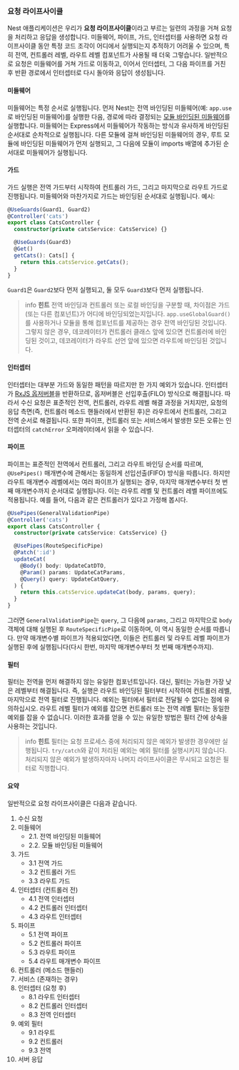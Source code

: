 ### 요청 라이프사이클

Nest 애플리케이션은 우리가 **요청 라이프사이클**이라고 부르는 일련의 과정을 거쳐 요청을 처리하고 응답을 생성합니다. 미들웨어, 파이프, 가드, 인터셉터를 사용하면 요청 라이프사이클 동안 특정 코드 조각이 어디에서 실행되는지 추적하기 어려울 수 있으며, 특히 전역, 컨트롤러 레벨, 라우트 레벨 컴포넌트가 사용될 때 더욱 그렇습니다. 일반적으로 요청은 미들웨어를 거쳐 가드로 이동하고, 이어서 인터셉터, 그 다음 파이프를 거친 후 반환 경로에서 인터셉터로 다시 돌아와 응답이 생성됩니다.

#### 미들웨어

미들웨어는 특정 순서로 실행됩니다. 먼저 Nest는 전역 바인딩된 미들웨어(예: `app.use`로 바인딩된 미들웨어)를 실행한 다음, 경로에 따라 결정되는 [모듈 바인딩된 미들웨어](/middleware)를 실행합니다. 미들웨어는 Express에서 미들웨어가 작동하는 방식과 유사하게 바인딩된 순서대로 순차적으로 실행됩니다. 다른 모듈에 걸쳐 바인딩된 미들웨어의 경우, 루트 모듈에 바인딩된 미들웨어가 먼저 실행되고, 그 다음에 모듈이 imports 배열에 추가된 순서대로 미들웨어가 실행됩니다.

#### 가드

가드 실행은 전역 가드부터 시작하여 컨트롤러 가드, 그리고 마지막으로 라우트 가드로 진행됩니다. 미들웨어와 마찬가지로 가드는 바인딩된 순서대로 실행됩니다. 예시:

```typescript
@UseGuards(Guard1, Guard2)
@Controller('cats')
export class CatsController {
  constructor(private catsService: CatsService) {}

  @UseGuards(Guard3)
  @Get()
  getCats(): Cats[] {
    return this.catsService.getCats();
  }
}
```

`Guard1`은 `Guard2`보다 먼저 실행되고, 둘 모두 `Guard3`보다 먼저 실행됩니다.

> info **힌트** 전역 바인딩과 컨트롤러 또는 로컬 바인딩을 구분할 때, 차이점은 가드(또는 다른 컴포넌트)가 어디에 바인딩되었는지입니다. `app.useGlobalGuard()`를 사용하거나 모듈을 통해 컴포넌트를 제공하는 경우 전역 바인딩된 것입니다. 그렇지 않은 경우, 데코레이터가 컨트롤러 클래스 앞에 있으면 컨트롤러에 바인딩된 것이고, 데코레이터가 라우트 선언 앞에 있으면 라우트에 바인딩된 것입니다.

#### 인터셉터

인터셉터는 대부분 가드와 동일한 패턴을 따르지만 한 가지 예외가 있습니다. 인터셉터가 [RxJS 옵저버블](https://github.com/ReactiveX/rxjs)을 반환하므로, 옵저버블은 선입후출(FILO) 방식으로 해결됩니다. 따라서 수신 요청은 표준적인 전역, 컨트롤러, 라우트 레벨 해결 과정을 거치지만, 요청의 응답 측면(즉, 컨트롤러 메소드 핸들러에서 반환된 후)은 라우트에서 컨트롤러, 그리고 전역 순서로 해결됩니다. 또한 파이프, 컨트롤러 또는 서비스에서 발생한 모든 오류는 인터셉터의 `catchError` 오퍼레이터에서 읽을 수 있습니다.

#### 파이프

파이프는 표준적인 전역에서 컨트롤러, 그리고 라우트 바인딩 순서를 따르며, `@UsePipes()` 매개변수에 관해서는 동일하게 선입선출(FIFO) 방식을 따릅니다. 하지만 라우트 매개변수 레벨에서는 여러 파이프가 실행되는 경우, 마지막 매개변수부터 첫 번째 매개변수까지 순서대로 실행됩니다. 이는 라우트 레벨 및 컨트롤러 레벨 파이프에도 적용됩니다. 예를 들어, 다음과 같은 컨트롤러가 있다고 가정해 봅시다.

```typescript
@UsePipes(GeneralValidationPipe)
@Controller('cats')
export class CatsController {
  constructor(private catsService: CatsService) {}

  @UsePipes(RouteSpecificPipe)
  @Patch(':id')
  updateCat(
    @Body() body: UpdateCatDTO,
    @Param() params: UpdateCatParams,
    @Query() query: UpdateCatQuery,
  ) {
    return this.catsService.updateCat(body, params, query);
  }
}
```

그러면 `GeneralValidationPipe`는 `query`, 그 다음에 `params`, 그리고 마지막으로 `body` 객체에 대해 실행된 후 `RouteSpecificPipe`로 이동하며, 이 역시 동일한 순서를 따릅니다. 만약 매개변수별 파이프가 적용되었다면, 이들은 컨트롤러 및 라우트 레벨 파이프가 실행된 후에 실행됩니다(다시 한번, 마지막 매개변수부터 첫 번째 매개변수까지).

#### 필터

필터는 전역을 먼저 해결하지 않는 유일한 컴포넌트입니다. 대신, 필터는 가능한 가장 낮은 레벨부터 해결됩니다. 즉, 실행은 라우트 바인딩된 필터부터 시작하여 컨트롤러 레벨, 마지막으로 전역 필터로 진행됩니다. 예외는 필터에서 필터로 전달될 수 없다는 점에 유의하십시오. 라우트 레벨 필터가 예외를 잡으면 컨트롤러 또는 전역 레벨 필터는 동일한 예외를 잡을 수 없습니다. 이러한 효과를 얻을 수 있는 유일한 방법은 필터 간에 상속을 사용하는 것입니다.

> info **힌트** 필터는 요청 프로세스 중에 처리되지 않은 예외가 발생한 경우에만 실행됩니다. `try/catch`와 같이 처리된 예외는 예외 필터를 실행시키지 않습니다. 처리되지 않은 예외가 발생하자마자 나머지 라이프사이클은 무시되고 요청은 필터로 직행합니다.

#### 요약

일반적으로 요청 라이프사이클은 다음과 같습니다.

1. 수신 요청
2. 미들웨어
   - 2.1. 전역 바인딩된 미들웨어
   - 2.2. 모듈 바인딩된 미들웨어
3. 가드
   - 3.1 전역 가드
   - 3.2 컨트롤러 가드
   - 3.3 라우트 가드
4. 인터셉터 (컨트롤러 전)
   - 4.1 전역 인터셉터
   - 4.2 컨트롤러 인터셉터
   - 4.3 라우트 인터셉터
5. 파이프
   - 5.1 전역 파이프
   - 5.2 컨트롤러 파이프
   - 5.3 라우트 파이프
   - 5.4 라우트 매개변수 파이프
6. 컨트롤러 (메소드 핸들러)
7. 서비스 (존재하는 경우)
8. 인터셉터 (요청 후)
   - 8.1 라우트 인터셉터
   - 8.2 컨트롤러 인터셉터
   - 8.3 전역 인터셉터
9. 예외 필터
   - 9.1 라우트
   - 9.2 컨트롤러
   - 9.3 전역
10. 서버 응답